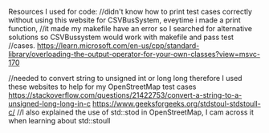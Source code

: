 Resources I used for code:
//didn't know how to print test cases correctly without using this website for CSVBusSystem, eveytime i made a print function,
//it made my makefile have an error so I searched for alternative solutions so CSVBussystem would work with makefile and pass test  
//cases.
https://learn.microsoft.com/en-us/cpp/standard-library/overloading-the-output-operator-for-your-own-classes?view=msvc-170

//needed to convert string to unsigned int or long long therefore I used these websites to help for my OpenStreetMap test cases
https://stackoverflow.com/questions/21422753/convert-a-string-to-a-unsigned-long-long-in-c
https://www.geeksforgeeks.org/stdstoul-stdstoull-c/
//I also explained the use of std::stod in OpenStreetMap, I cam across it when learning about std::stoull



